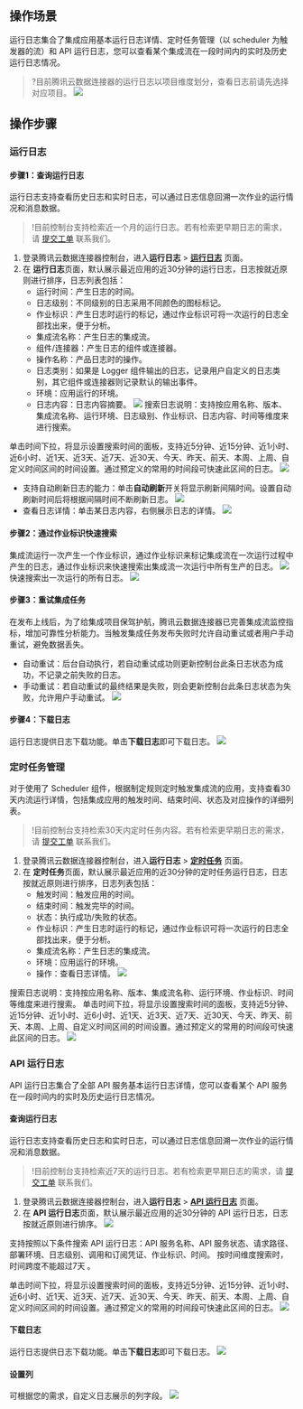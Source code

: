 ## 操作场景
运行日志集合了集成应用基本运行日志详情、定时任务管理（以 scheduler 为触发器的流）和 API 运行日志，您可以查看某个集成流在一段时间内的实时及历史运行日志情况。

> ?目前腾讯云数据连接器的运行日志以项目维度划分，查看日志前请先选择对应项目。
> ![](https://qcloudimg.tencent-cloud.cn/raw/61e8d1be6104407ee74ebd18398750a1.png)

## 操作步骤
### 运行日志
#### 步骤1：查询运行日志
运行日志支持查看历史日志和实时日志，可以通过日志信息回溯一次作业的运行情况和消息数据。
> !目前控制台支持检索近一个月的运行日志。若有检索更早期日志的需求，请 [提交工单](https://console.cloud.tencent.com/workorder/category) 联系我们。

1. 登录腾讯云数据连接器控制台，进入**运行日志** > [**运行日志**](https://ipaas.cloud.tencent.com/log) 页面。
2. 在 **运行日志**页面，默认展示最近应用的近30分钟的运行日志，日志按就近原则进行排序，日志列表包括：
   - 运行时间：产生日志的时间。
   - 日志级别：不同级别的日志采用不同颜色的图标标记。
   - 作业标识：产生日志时运行的标记，通过作业标识可将一次运行的日志全部找出来，便于分析。
   - 集成流名称：产生日志的集成流。
   - 组件/连接器：产生日志的组件或连接器。
   - 操作名称：产品日志时的操作。
   - 日志类别：如果是 Logger 组件输出的日志，记录用户自定义的日志类别，其它组件或连接器则记录默认的输出事件。
   - 环境：应用运行的环境。
   - 日志内容：日志内容摘要。
     ![](https://qcloudimg.tencent-cloud.cn/raw/0501742b8c333eeaf64e9277c2a688e5.png)
     搜索日志说明：支持按应用名称、版本、集成流名称、运行环境、日志级别、作业标识、日志内容、时间等维度来进行搜索。
     

单击时间下拉，将显示设置搜索时间的面板，支持近5分钟、近15分钟、近1小时、近6小时、近1天、近3天、近7天、近30天、今天、昨天、前天、本周、上周、自定义时间区间的时间设置。通过预定义的常用的时间段可快速此区间的日志。
     ![](https://qcloudimg.tencent-cloud.cn/raw/f1f18f7c20fd81e389b44671f927ae3f.png)
 - 支持自动刷新日志的能力：单击**自动刷新**开关将显示刷新间隔时间。设置自动刷新时间后将根据间隔时间不断刷新日志。
    ![](https://qcloudimg.tencent-cloud.cn/raw/f7fc97b82952aa203be3e99777f438c4.png)
 - 查看日志详情：单击某日志内容，右侧展示日志的详情。
    ![](https://qcloudimg.tencent-cloud.cn/raw/374e8decb6558f3305a1c7be6e72234e.png)

#### 步骤2：通过作业标识快速搜索
集成流运行一次产生一个作业标识，通过作业标识来标记集成流在一次运行过程中产生的日志，通过作业标识来快速搜索出集成流一次运行中所有生产的日志。
![](https://qcloudimg.tencent-cloud.cn/raw/53b97716748c4c8a16f2a0f1af949280.png)
快速搜索出一次运行的所有日志。
![](https://qcloudimg.tencent-cloud.cn/raw/5cb35fa4d57c9722e19ebbb069dd9935.png)

#### 步骤3：重试集成任务
在发布上线后，为了给集成项目保驾护航，腾讯云数据连接器已完善集成流监控指标，增加可靠性分析能力。当触发集成任务发布失败时允许自动重试或者用户手动重试，避免数据丢失。
- 自动重试：后台自动执行，若自动重试成功则更新控制台此条日志状态为成功，不记录之前失败的日志。
- 手动重试：若自动重试的最终结果是失败，则会更新控制台此条日志状态为失败，允许用户手动重试。
  ![](https://qcloudimg.tencent-cloud.cn/raw/a189cd8762cc61e6414882a13ceecdb3.png)

#### 步骤4：下载日志
运行日志提供日志下载功能。单击**下载日志**即可下载日志。
![](https://qcloudimg.tencent-cloud.cn/raw/32cc4ce7fd7027bced5e6f056a7159e9.png)



### 定时任务管理
对于使用了 Scheduler 组件，根据制定规则定时触发集成流的应用，支持查看30天内流运行详情，包括集成应用的触发时间、结束时间、状态及对应操作的详细列表。  
> !目前控制台支持检索30天内定时任务内容。若有检索更早期日志的需求，请 [提交工单](https://console.cloud.tencent.com/workorder/category) 联系我们。

1. 登录腾讯云数据连接器控制台，进入**运行日志** > [**定时任务**](https://ipaas.cloud.tencent.com/log) 页面。
2. 在 **定时任务**页面，默认展示最近应用的近30分钟的定时任务运行日志，日志按就近原则进行排序，日志列表包括：
   - 触发时间：触发应用的时间。
   - 结束时间：触发完毕的时间。
   - 状态：执行成功/失败的状态。
   - 作业标识：产生日志时运行的标记，通过作业标识可将一次运行的日志全部找出来，便于分析。
   - 集成流名称：产生日志的集成流。
   - 环境：应用运行的环境。
   - 操作：查看日志详情。
     ![](https://qcloudimg.tencent-cloud.cn/raw/ea7ea758e87d52561b842e3c0d5743d3.png)

搜索日志说明：支持按应用名称、版本、集成流名称、运行环境、作业标识、时间等维度来进行搜索。
单击时间下拉，将显示设置搜索时间的面板，支持近5分钟、近15分钟、近1小时、近6小时、近1天、近3天、近7天、近30天、今天、昨天、前天、本周、上周、自定义时间区间的时间设置。通过预定义的常用的时间段可快速此区间的日志。
![](https://qcloudimg.tencent-cloud.cn/raw/c48cd2fe86a20798501fc4444451574e.png)


### API 运行日志
API 运行日志集合了全部 API 服务基本运行日志详情，您可以查看某个 API 服务在一段时间内的实时及历史运行日志情况。

#### 查询运行日志
运行日志支持查看历史日志和实时日志，可以通过日志信息回溯一次作业的运行情况和消息数据。
> !目前控制台支持检索近7天的运行日志。若有检索更早期日志的需求，请 [提交工单](https://console.cloud.tencent.com/workorder/category) 联系我们。

1. 登录腾讯云数据连接器控制台，进入**运行日志** > [**API 运行日志**](https://ipaas.cloud.tencent.com/log) 页面。
2. 在 **API 运行日志**页面，默认展示最近应用的近30分钟的 API 运行日志，日志按就近原则进行排序。
![](https://qcloudimg.tencent-cloud.cn/raw/d8dbc2562f0270925c8efd8f7a854f10.png)

支持按照以下条件搜索 API 运行日志：API 服务名称、API 服务状态、请求路径、部署环境、日志级别、调用和订阅凭证、作业标识、时间。
按时间维度搜索时，时间跨度不能超过7天 。

单击时间下拉，将显示设置搜索时间的面板，支持近5分钟、近15分钟、近1小时、近6小时、近1天、近3天、近7天、近30天、今天、昨天、前天、本周、上周、自定义时间区间的时间设置。通过预定义的常用的时间段可快速此区间的日志。
![](https://qcloudimg.tencent-cloud.cn/raw/3bbb744dec21feac120a2cce5543e9be.png)

#### 下载日志
运行日志提供日志下载功能。单击**下载日志**即可下载日志。
![](https://qcloudimg.tencent-cloud.cn/raw/168413f301d129603b66eead19338835.png)

#### 设置列
可根据您的需求，自定义日志展示的列字段。
![](https://qcloudimg.tencent-cloud.cn/raw/e1f221b8b6ae78bdd28ddd65afc304da.png)
